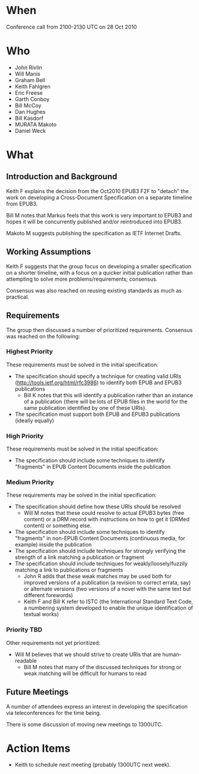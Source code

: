 # When #

Conference call from 2100-2130 UTC on 28 Oct 2010

# Who #

  * John Rivlin
  * Will Manis
  * Graham Bell
  * Keith Fahlgren
  * Eric Freese
  * Garth Conboy
  * Bill McCoy
  * Dan Hughes
  * Bill Kasdorf
  * MURATA Makoto
  * Daniel Weck

# What #

## Introduction and Background ##

Keith F explains the decision from the Oct2010 EPUB3 F2F to "detach" the work on developing a Cross-Document Specification on a separate timeline from EPUB3.

Bill M notes that Markus feels that this work is very important to EPUB3 and hopes it will be concurrently published and/or reintroduced into EPUB3.

Makoto M suggests publishing the specification as IETF Internet Drafts.

## Working Assumptions ##

Keith F suggests that the group focus on developing a smaller specification on a shorter timeline, with a focus on a quicker initial publication rather than attempting to solve more problems/requirements; consensus.

Consensus was also reached on reusing existing standards as much as practical.

## Requirements ##

The group then discussed a number of prioritized requirements. Consensus was reached on the following:

### Highest Priority ###

These requirements must be solved in the initial specification:

  * The specification should specify a technique for creating valid URIs (http://tools.ietf.org/html/rfc3986) to identify both EPUB and EPUB3 publications
    * Bill K notes that this will identify a publication rather than an instance of a publication {there will be lots of EPUB files in the world for the same publication identified by one of these URIs}.
  * The specification must support both EPUB and EPUB3 publications (ideally equally)

### High Priority ###

These requirements must be solved in the initial specification:

  * The specification should include some techniques to identify "fragments" in EPUB Content Documents inside the publication

### Medium Priority ###

These requirements may be solved in the initial specification:

  * The specification should define how these URIs should be resolved
    * Will M notes that these could resolve to actual EPUB3 bytes (free content) or a DRM record with instructions on how to get it (DRMed content) or something else.
  * The specification should include some techniques to identify "fragments" in non-EPUB Content Documents (continuous media, for example) inside the publication
  * The specification should include techniques for strongly verifying the strength of a link matching a publication or fragment
  * The specification should include techniques for weakly/loosely/fuzzily matching a link to publications or fragments
    * John R adds that these weak matches may be used both for improved versions of a publication (a revision to correct errata, say) or alternate versions (two versions of a novel with the same text but different forewords)
    * Keith F and Bill K refer to ISTC (the International Standard Text Code, a numbering system developed to enable the unique identification of textual works)

### Priority TBD ###

Other requirements not yet prioritized:

  * Will M believes that we should strive to create URIs that are human-readable
    * Bill M notes that many of the discussed techniques for strong or weak matching will be difficult for humans to read

## Future Meetings ##

A number of attendees express an interest in developing the specification via teleconferences for the time being.

There is some discussion of moving new meetings to 1300UTC.

# Action Items #

  * Keith to schedule next meeting (probably 1300UTC next week).